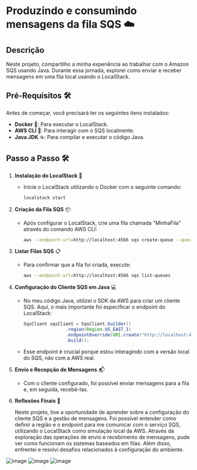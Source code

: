 # Produzindo e consumindo mensagens da fila SQS ☁️

## Descrição

Neste projeto, compartilho a minha experiência ao trabalhar com o Amazon SQS usando Java. Durante essa jornada, explorei como enviar e receber mensagens em uma fila local usando o LocalStack.

## Pré-Requisitos 🛠️

Antes de começar, você precisará ter os seguintes itens instalados:

- **Docker** 🐳: Para executar o LocalStack.
- **AWS CLI** 📡: Para interagir com o SQS localmente.
- **Java JDK** ☕: Para compilar e executar o código Java.

## Passo a Passo 🛠️

1. **Instalação do LocalStack** 🐳
   - Inicie o LocalStack utilizando o Docker com o seguinte comando:
     ```bash
     localstack start
     ```

2. **Criação da Fila SQS** 📦
   - Após configurar o LocalStack, crie uma fila chamada "MinhaFila" através do comando AWS CLI:
     ```bash
     aws --endpoint-url=http://localhost:4566 sqs create-queue --queue-name MinhaFila
     ```

3. **Listar Filas SQS** 📋
   - Para confirmar que a fila foi criada, execute:
     ```bash
     aws --endpoint-url=http://localhost:4566 sqs list-queues
     ```

4. **Configuração do Cliente SQS em Java** 💻
   - No meu código Java, utilizei o SDK da AWS para criar um cliente SQS. Aqui, o mais importante foi especificar o endpoint do LocalStack:
     ```java
     SqsClient sqsClient = SqsClient.builder()
                     .region(Region.US_EAST_1)
                     .endpointOverride(URI.create("http://localhost:4566"))
                     .build();
     ```
   - Esse endpoint é crucial porque estou interagindo com a versão local do SQS, não com a AWS real.

5. **Envio e Recepção de Mensagens** 📬
   - Com o cliente configurado, foi possível enviar mensagens para a fila e, em seguida, recebê-las.

6. **Reflexões Finais** 🤔
   
    Neste projeto, tive a oportunidade de aprender sobre a configuração do cliente SQS e a gestão de mensagens. Foi possível entender como definir a região e o endpoint para me comunicar com o serviço SQS, utilizando o LocalStack como simulação local da AWS.
    Através da exploração das operações de envio e recebimento de mensagens, pude ver como funcionam os sistemas baseados em filas. Além disso, enfrentei e resolvi desafios relacionados à configuração do ambiente.

![image](https://github.com/user-attachments/assets/f91dfcf6-f453-49e7-8d13-14b8e6b2fa9b)
![image](https://github.com/user-attachments/assets/1902ccc3-13a9-4962-8bea-6177a97519ad)
![image](https://github.com/user-attachments/assets/59366cca-7b0d-46b1-8cc8-d745dce8eaa6)
